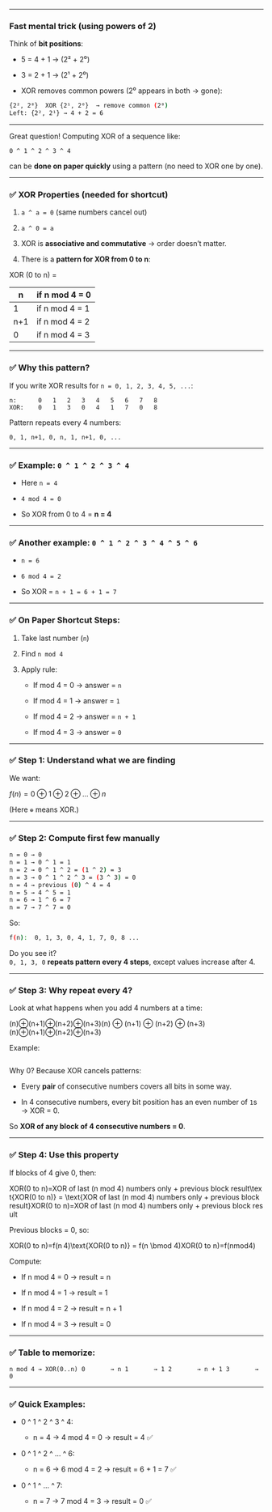 
---

### **Fast mental trick (using powers of 2)**

Think of **bit positions**:

- 5 = 4 + 1 → (2² + 2⁰)
    
- 3 = 2 + 1 → (2¹ + 2⁰)
    
- XOR removes common powers (2⁰ appears in both → gone):
    
```sh
{2², 2⁰}  XOR {2¹, 2⁰}  → remove common (2⁰)
Left: {2², 2¹} → 4 + 2 = 6
```


---


Great question! Computing XOR of a sequence like:

`0 ^ 1 ^ 2 ^ 3 ^ 4`

can be **done on paper quickly** using a pattern (no need to XOR one by one).

---

### ✅ XOR Properties (needed for shortcut)

1. `a ^ a = 0` (same numbers cancel out)
    
2. `a ^ 0 = a`
    
3. XOR is **associative and commutative** → order doesn’t matter.
    
4. There is a **pattern for XOR from 0 to n**:
    


XOR (0 to n) = 

| n   | if n mod 4 = 0 |
| --- | -------------- |
| 1   | if n mod 4 = 1 |
| n+1 | if n mod 4 = 2 |
| 0   | if n mod 4 = 3 |


---

### ✅ Why this pattern?

If you write XOR results for `n = 0, 1, 2, 3, 4, 5, ...`:

```
n:      0   1   2   3   4   5   6   7   8
XOR:    0   1   3   0   4   1   7   0   8

```

Pattern repeats every 4 numbers:

`0, 1, n+1, 0, n, 1, n+1, 0, ...`

---

### ✅ Example: `0 ^ 1 ^ 2 ^ 3 ^ 4`

- Here `n = 4`
    
- `4 mod 4 = 0`
    
- So XOR from 0 to 4 = **n = 4**
    

---

### ✅ Another example: `0 ^ 1 ^ 2 ^ 3 ^ 4 ^ 5 ^ 6`

- `n = 6`
    
- `6 mod 4 = 2`
    
- So XOR = `n + 1 = 6 + 1 = 7`
    

---

### ✅ On Paper Shortcut Steps:

1. Take last number (`n`)
    
2. Find `n mod 4`
    
3. Apply rule:
    
    - If mod 4 = 0 → answer = `n`
        
    - If mod 4 = 1 → answer = `1`
        
    - If mod 4 = 2 → answer = `n + 1`
        
    - If mod 4 = 3 → answer = `0`

---

### ✅ Step 1: Understand what we are finding

We want:

$f(n)=0⊕1⊕2⊕…⊕n$

(Here `⊕` means XOR.)

---

### ✅ Step 2: Compute first few manually

```sh
n = 0 → 0
n = 1 → 0 ^ 1 = 1
n = 2 → 0 ^ 1 ^ 2 = (1 ^ 2) = 3
n = 3 → 0 ^ 1 ^ 2 ^ 3 = (3 ^ 3) = 0
n = 4 → previous (0) ^ 4 = 4
n = 5 → 4 ^ 5 = 1
n = 6 → 1 ^ 6 = 7
n = 7 → 7 ^ 7 = 0
```

So:

```sh
f(n):  0, 1, 3, 0, 4, 1, 7, 0, 8 ...
```

Do you see it?  
`0, 1, 3, 0` **repeats pattern every 4 steps**, except values increase after 4.

---

### ✅ Step 3: Why repeat every 4?

Look at what happens when you add 4 numbers at a time:

(n)⊕(n+1)⊕(n+2)⊕(n+3)(n) ⊕ (n+1) ⊕ (n+2) ⊕ (n+3)(n)⊕(n+1)⊕(n+2)⊕(n+3)

Example:

```sh
```

Why 0? Because XOR cancels patterns:

- Every **pair** of consecutive numbers covers all bits in some way.
    
- In 4 consecutive numbers, every bit position has an even number of `1`s → XOR = 0.
    

So **XOR of any block of 4 consecutive numbers = 0**.

---

### ✅ Step 4: Use this property

If blocks of 4 give 0, then:

XOR(0 to n)=XOR of last (n mod 4) numbers only + previous block result\text{XOR(0 to n)} = \text{XOR of last (n mod 4) numbers only + previous block result}XOR(0 to n)=XOR of last (n mod 4) numbers only + previous block result

Previous blocks = 0, so:

XOR(0 to n)=f(n  4)\text{XOR(0 to n)} = f(n \bmod 4)XOR(0 to n)=f(nmod4)

Compute:

- If n mod 4 = 0 → result = n
    
- If n mod 4 = 1 → result = 1
    
- If n mod 4 = 2 → result = n + 1
    
- If n mod 4 = 3 → result = 0
    

---

### ✅ Table to memorize:

`n mod 4 → XOR(0..n) 0       → n 1       → 1 2       → n + 1 3       → 0`

---

### ✅ Quick Examples:

- 0 ^ 1 ^ 2 ^ 3 ^ 4:
    
    - n = 4 → 4 mod 4 = 0 → result = 4 ✅
        
- 0 ^ 1 ^ 2 ^ ... ^ 6:
    
    - n = 6 → 6 mod 4 = 2 → result = 6 + 1 = 7 ✅
        
- 0 ^ 1 ^ ... ^ 7:
    
    - n = 7 → 7 mod 4 = 3 → result = 0 ✅
